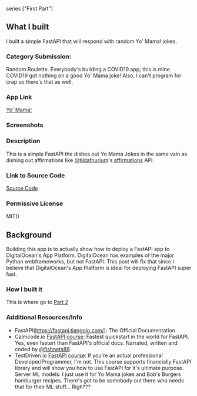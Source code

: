 series ["First Part"]

## What I built

I built a simple FastAPI that will respond with random Yo' Mama! jokes.

### Category Submission:

Random Roulette. Everybody's building a COVID19 app; this is mine. COVID19 got
nothing on a good Yo' Mama joke! Also, I can't program for crap so there's that
as well.


### App Link

[Yo' Mama!](https://fastapi-d-oapp-tjgd2.ondigitalocean.app/)


### Screenshots


### Description

This is a simple FastAPI the dishes out Yo Mama Jokes in the same vain as dishing out affirmations like [@tildathurium](https://twitter.com/annthurium)'s [affirmations](https://www.affirmations.dev/) API.

### Link to Source Code

[Source Code](https://github.com/mrcartoonster/fastapi_DOapp)

### Permissive License

MIT()

## Background

Building this app is to actually show how to deploy a FastAPI app
to DigitalOcean's App Platform. DigitalOcean has examples of the major Python
webframeworks, but not FastAPI. This post will fix that since I believe that
DigitalOcean's App Platform is ideal for deploying FastAPI super fast.

### How I built it

This is where go to [Part 2]()

### Additional Resources/Info

* FastAPI(https://fastapi.tiangolo.com/): The Official Documentation
* Calmcode.io [FastAPI course](https://calmcode.io/fastapi/hello-world.html):
  Fastest quickstart in the world for FastAPI. Yes, even fastert than FastAPI's
official docs. Narrated, written and coded by
[@fishnets88](https://twitter.com/fishnets88).
* TestDriven.io [FastAPI course](https://testdriven.io/courses/tdd-fastapi/?utm_source=mrcartoonster): If you're an actual professional Developer/Programmer, I'm not. This course supports financially FastAPI library and will show you how to use FastAPI for it's ultimate purpose. Server ML models. I just use it for Yo Mama jokes and Bob's Burgers hamburger recipes. There's got to be somebody out there who needs that for their ML stuff... Righ???
